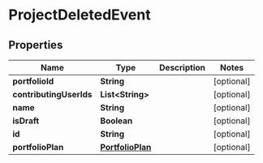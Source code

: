 
# ProjectDeletedEvent

## Properties
Name | Type | Description | Notes
------------ | ------------- | ------------- | -------------
**portfolioId** | **String** |  |  [optional]
**contributingUserIds** | **List&lt;String&gt;** |  |  [optional]
**name** | **String** |  |  [optional]
**isDraft** | **Boolean** |  |  [optional]
**id** | **String** |  |  [optional]
**portfolioPlan** | [**PortfolioPlan**](PortfolioPlan.md) |  |  [optional]



